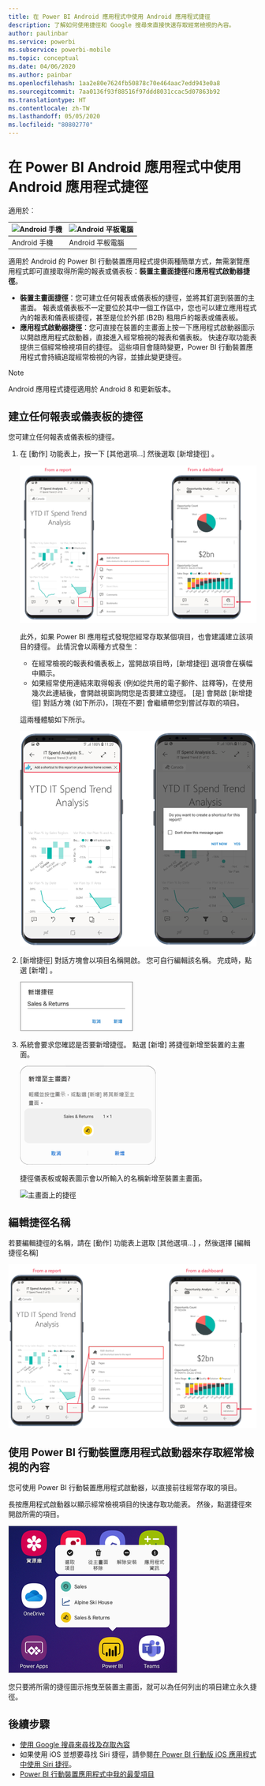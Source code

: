 ```yaml
---
title: 在 Power BI Android 應用程式中使用 Android 應用程式捷徑
description: 了解如何使用捷徑和 Google 搜尋來直接快速存取經常檢視的內容。
author: paulinbar
ms.service: powerbi
ms.subservice: powerbi-mobile
ms.topic: conceptual
ms.date: 04/06/2020
ms.author: painbar
ms.openlocfilehash: 1aa2e80e7624fb50878c70e464aac7edd943e0a8
ms.sourcegitcommit: 7aa0136f93f88516f97ddd8031ccac5d07863b92
ms.translationtype: HT
ms.contentlocale: zh-TW
ms.lasthandoff: 05/05/2020
ms.locfileid: "80802770"
---
```

# <a name="use-android-app-shortcuts-in-the-power-bi-android-app"></a>在 Power BI Android 應用程式中使用 Android 應用程式捷徑

適用於︰

| ![Android 手機](./media/mobile-app-quick-access-shortcuts/android-logo-40-px.png) | ![Android 平板電腦](./media/mobile-app-quick-access-shortcuts/android-logo-40-px.png) |
|:--- |:--- |
| Android 手機 |Android 平板電腦 |

適用於 Android 的 Power BI 行動裝置應用程式提供兩種簡單方式，無需瀏覽應用程式即可直接取得所需的報表或儀表板：**裝置主畫面捷徑**和**應用程式啟動器捷徑**。
 * **裝置主畫面捷徑**：您可建立任何報表或儀表板的捷徑，並將其釘選到裝置的主畫面。 報表或儀表板不一定要位於其中一個工作區中，您也可以建立應用程式內的報表和儀表板捷徑，甚至是位於外部 (B2B) 租用戶的報表或儀表板。
 * **應用程式啟動器捷徑**：您可直接在裝置的主畫面上按一下應用程式啟動器圖示以開啟應用程式啟動器，直接進入經常檢視的報表和儀表板。 快速存取功能表提供三個經常檢視項目的捷徑。 這些項目會隨時變更，Power BI 行動裝置應用程式會持續追蹤經常檢視的內容，並據此變更捷徑。

 >[!NOTE]
 >Android 應用程式捷徑適用於 Android 8 和更新版本。

## <a name="create-a-shortcut-to-any-report-or-dashboard"></a>建立任何報表或儀表板的捷徑

您可建立任何報表或儀表板的捷徑。

1. 在 [動作] 功能表上，按一下 [其他選項...]  然後選取 [新增捷徑]  。

   ![新增捷徑動作功能表](media/mobile-app-quick-access-shortcuts/mobile-add-shortcut-action-menu.png)

   此外，如果 Power BI 應用程式發現您經常存取某個項目，也會建議建立該項目的捷徑。 此情況會以兩種方式發生：
   * 在經常檢視的報表和儀表板上，當開啟項目時，[新增捷徑]  選項會在橫幅中顯示。
   * 如果經常使用連結來取得報表 (例如從共用的電子郵件、註釋等)，在使用幾次此連結後，會開啟視窗詢問您是否要建立捷徑。 [是]  會開啟 [新增捷徑]  對話方塊 (如下所示)，[現在不要]  會繼續帶您到嘗試存取的項目。
   
   這兩種體驗如下所示。

   ![新增捷徑橫幅](media/mobile-app-quick-access-shortcuts/mobile-add-shortcut-banner.png)


 1. [新增捷徑]  對話方塊會以項目名稱開啟。 您可自行編輯該名稱。 完成時，點選 [新增]  。

    ![新增捷徑對話方塊](media/mobile-app-quick-access-shortcuts/mobile-add-shortcut-dialog.png)

1. 系統會要求您確認是否要新增捷徑。 點選 [新增]  將捷徑新增至裝置的主畫面。

   ![確認捷徑](media/mobile-app-quick-access-shortcuts/mobile-confirm-shortcut.png)

   捷徑儀表板或報表圖示會以所輸入的名稱新增至裝置主畫面。

   ![主畫面上的捷徑](media/mobile-app-quick-access-shortcuts/mobile-shortcut-on-home-screen.png)

## <a name="edit-the-shortcut-name"></a>編輯捷徑名稱

若要編輯捷徑的名稱，請在 [動作] 功能表上選取 [其他選項...]  ，然後選擇 [編輯捷徑名稱] 

 ![編輯捷徑名稱](media/mobile-app-quick-access-shortcuts/mobile-edit-shortcut.png)

## <a name="use-the-power-bi-mobile-app-launcher-to-access-frequently-viewed-content"></a>使用 Power BI 行動裝置應用程式啟動器來存取經常檢視的內容

您可使用 Power BI 行動裝置應用程式啟動器，以直接前往經常存取的項目。

長按應用程式啟動器以顯示經常檢視項目的快速存取功能表。 然後，點選捷徑來開啟所需的項目。

![行動裝置應用程式啟動器的快速存取功能表](media/mobile-app-quick-access-shortcuts/mobile-shortcut-from-quick-access-menu.png)

您只要將所需的捷徑圖示拖曳至裝置主畫面，就可以為任何列出的項目建立永久捷徑。

## <a name="next-steps"></a>後續步驟
* [使用 Google 搜尋來尋找及存取內容](mobile-app-find-access-google-search.md)
* 如果使用 iOS 並想要尋找 Siri 捷徑，請參閱[在 Power BI 行動版 iOS 應用程式中使用 Siri 捷徑](mobile-apps-ios-siri-shortcuts.md)。
* [Power BI 行動裝置應用程式中我的最愛項目](mobile-apps-favorites.md)
